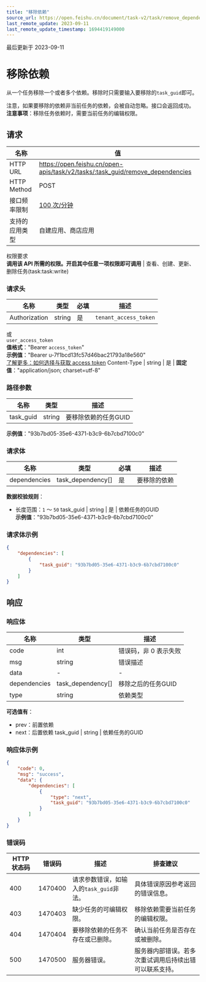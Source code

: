 ```yaml
---
title: "移除依赖"
source_url: https://open.feishu.cn/document/task-v2/task/remove_dependencies
last_remote_update: 2023-09-11
last_remote_update_timestamp: 1694419149000
---
```

最后更新于 2023-09-11

# 移除依赖

从一个任务移除一个或者多个依赖。移除时只需要输入要移除的`task_guid`即可。

注意，如果要移除的依赖非当前任务的依赖，会被自动忽略。接口会返回成功。
**注意事项**：移除任务依赖时，需要当前任务的编辑权限。

## 请求
名称 | 值
---|---
HTTP URL | https://open.feishu.cn/open-apis/task/v2/tasks/:task_guid/remove_dependencies
HTTP Method | POST
接口频率限制 | [100 次/分钟](https://open.feishu.cn/document/ukTMukTMukTM/uUzN04SN3QjL1cDN)
支持的应用类型 | 自建应用、商店应用
权限要求  
            **调用该 API 所需的权限。开启其中任意一项权限即可调用** | 查看、创建、更新、删除任务(task:task:write)

### 请求头

名称 | 类型 | 必填 | 描述
--- | --- | --- | ---
Authorization | string | 是 | `tenant_access_token`  
或  
`user_access_token`  
**值格式**："Bearer `access_token`"  
**示例值**："Bearer u-7f1bcd13fc57d46bac21793a18e560"  
[了解更多：如何选择与获取 access token](https://open.feishu.cn/document/uAjLw4CM/ugTN1YjL4UTN24CO1UjN/trouble-shooting/how-to-choose-which-type-of-token-to-use)
Content-Type | string | 是 | **固定值**："application/json; charset=utf-8"

### 路径参数

名称 | 类型 | 描述
--- | --- | ---
task_guid | string | 要移除依赖的任务GUID  
**示例值**："93b7bd05-35e6-4371-b3c9-6b7cbd7100c0"

### 请求体

名称 | 类型 | 必填 | 描述
--- | --- | --- | ---
dependencies | task_dependency\[\] | 是 | 要移除的依赖  
**数据校验规则**：  
- 长度范围：`1` ～ `50`
task_guid | string | 是 | 依赖任务的GUID  
**示例值**："93b7bd05-35e6-4371-b3c9-6b7cbd7100c0"

### 请求体示例
```json
{
    "dependencies": [
        {
            "task_guid": "93b7bd05-35e6-4371-b3c9-6b7cbd7100c0"
        }
    ]
}
```

## 响应

### 响应体

名称 | 类型 | 描述
--- | --- | ---
code | int | 错误码，非 0 表示失败
msg | string | 错误描述
data | \- | \-
dependencies | task_dependency\[\] | 移除之后的任务GUID
type | string | 依赖类型  
**可选值有**：  
- prev：前置依赖  
- next：后置依赖
task_guid | string | 依赖任务的GUID

### 响应体示例
```json
{
    "code": 0,
    "msg": "success",
    "data": {
        "dependencies": [
            {
                "type": "next",
                "task_guid": "93b7bd05-35e6-4371-b3c9-6b7cbd7100c0"
            }
        ]
    }
}
```

### 错误码

HTTP状态码 | 错误码 | 描述 | 排查建议
--- | --- | --- | ---
400 | 1470400 | 请求参数错误，如输入的`task_guid`非法。 | 具体错误原因参考返回的错误信息。
403 | 1470403 | 缺少任务的可编辑权限。 | 移除依赖需要当前任务的编辑权限。
404 | 1470404 | 要移除依赖的任务不存在或已删除。 | 确认当前任务是否存在或被删除。
500 | 1470500 | 服务器错误。 | 服务器内部错误。若多次重试调用后持续出错可以联系支持。
